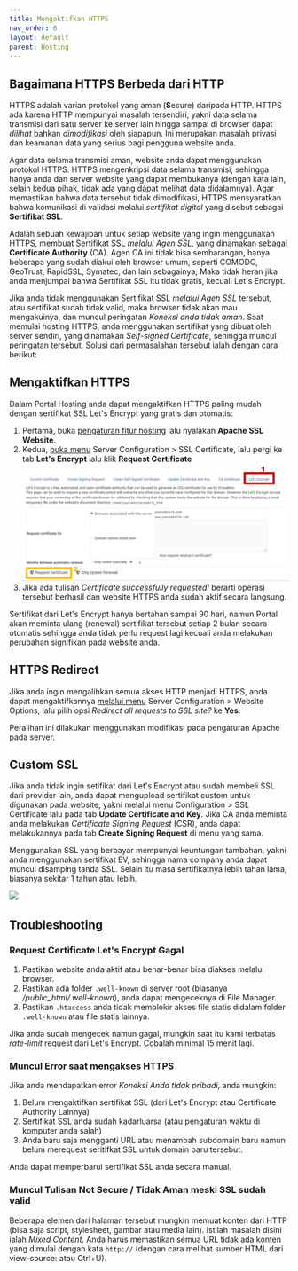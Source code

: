```yaml
---
title: Mengaktifkan HTTPS
nav_order: 6
layout: default
parent: Hosting
---
```


## Bagaimana HTTPS Berbeda dari HTTP

HTTPS adalah varian protokol yang aman (**S**ecure) daripada HTTP. HTTPS ada karena HTTP mempunyai masalah tersendiri, yakni data selama transmisi dari satu server ke server lain hingga sampai di browser dapat *dilihat* bahkan *dimodifikasi* oleh siapapun. Ini merupakan masalah privasi dan keamanan data yang serius bagi pengguna website anda.

Agar data selama transmisi aman, website anda dapat menggunakan protokol HTTPS. HTTPS mengenkripsi data selama transmisi, sehingga hanya anda dan server website yang dapat membukanya (dengan kata lain, selain kedua pihak, tidak ada yang dapat melihat data didalamnya). Agar memastikan bahwa data tersebut tidak dimodifikasi, HTTPS mensyaratkan bahwa komunikasi di validasi melalui *sertifikat digital* yang disebut sebagai **Sertifikat SSL**.

Adalah sebuah kewajiban untuk setiap website yang ingin menggunakan HTTPS, membuat Sertifikat SSL *melalui Agen SSL*, yang dinamakan sebagai **Certificate Authority** (CA). Agen CA ini tidak bisa sembarangan, hanya beberapa yang sudah diakui oleh browser umum, seperti COMODO, GeoTrust, RapidSSL, Symatec, dan lain sebagainya; Maka tidak heran jika anda menjumpai bahwa Sertifikat SSL itu tidak gratis, kecuali Let's Encrypt.

Jika anda tidak menggunakan Sertifikat SSL *melalui Agen SSL* tersebut, atau sertifikat sudah tidak valid, maka browser tidak akan mau mengakuinya, dan muncul peringatan *Koneksi anda tidak aman*. Saat memulai hosting HTTPS, anda menggunakan sertifikat yang dibuat oleh server sendiri, yang dinamakan *Self-signed Certificate*, sehingga muncul peringatan tersebut. Solusi dari permasalahan tersebut ialah dengan cara berikut:

## Mengaktifkan HTTPS

Dalam Portal Hosting anda dapat mengaktifkan HTTPS paling mudah dengan sertifikat SSL Let's Encrypt yang gratis dan otomatis:

1. Pertama, buka [pengaturan fitur hosting](/hosting/features.html) lalu nyalakan **Apache SSL Website**.
2. Kedua, [buka menu](/hosting/portal.html#apa-saja-menu-tersedia-di-virtualmin) Server Configuration > SSL Certificate, lalu pergi ke tab **Let's Encrypt** lalu klik **Request Certificate**
![](/images/letsencrypt.png)
3. Jika ada tulisan *Certificate successfully requested!* berarti operasi tersebut berhasil dan website HTTPS anda sudah aktif secara langsung.

Sertifikat dari Let's Encrypt hanya bertahan sampai 90 hari, namun Portal akan meminta ulang (renewal) sertifikat tersebut setiap 2 bulan secara otomatis sehingga anda tidak perlu request lagi kecuali anda melakukan perubahan signifikan pada website anda.

## HTTPS Redirect

Jika anda ingin mengalihkan semua akses HTTP menjadi HTTPS, anda dapat mengaktifkannya [melalui menu](/hosting/portal.html#apa-saja-menu-tersedia-di-virtualmin) Server Configuration > Website Options, lalu pilih opsi *Redirect all requests to SSL site?* ke **Yes**.

Peralihan ini dilakukan menggunakan modifikasi pada pengaturan Apache pada server.

## Custom SSL

Jika anda tidak ingin setifikat dari Let's Encrypt atau sudah membeli SSL dari provider lain, anda dapat mengupload sertifikat custom untuk digunakan pada website, yakni melalui menu Configuration > SSL Certificate lalu pada tab **Update Certificate and Key**. Jika CA anda meminta anda melakukan *Certificate Signing Request* (CSR), anda dapat melakukannya pada tab **Create Signing Request** di menu yang sama.

Menggunakan SSL yang berbayar mempunyai keuntungan tambahan, yakni anda menggunakan sertifikat EV, sehingga nama company anda dapat muncul disamping tanda SSL. Selain itu masa sertifikatnya lebih tahan lama, biasanya sekitar 1 tahun atau lebih.

![](https://www.tunetheweb.com/assets/images/security/DV_OV_EV_certificates.png)


## Troubleshooting

### Request Certificate Let's Encrypt Gagal

1. Pastikan website anda aktif atau benar-benar bisa diakses melalui browser.
2. Pastikan ada folder `.well-known` di server root (biasanya */public_html/.well-known*), anda dapat mengeceknya di File Manager.
3. Pastikan `.htaccess` anda tidak memblokir akses file statis didalam folder `.well-known` atau file statis lainnya.

Jika anda sudah mengecek namun gagal, mungkin saat itu kami terbatas *rate-limit* request dari Let's Encrypt. Cobalah minimal 15 menit lagi.

### Muncul Error saat mengakses HTTPS

Jika anda mendapatkan error *Koneksi Anda tidak pribadi*, anda mungkin:

1. Belum mengaktifkan sertifikat SSL (dari Let's Encrypt atau Certificate Authority Lainnya)
2. Sertifikat SSL anda sudah kadarluarsa (atau pengaturan waktu di komputer anda salah)
3. Anda baru saja mengganti URL atau menambah subdomain baru namun belum merequest seritifkat SSL untuk domain baru tersebut.

Anda dapat memperbarui sertifikat SSL anda secara manual.

### Muncul Tulisan Not Secure / Tidak Aman meski SSL sudah valid

Beberapa elemen dari halaman tersebut mungkin memuat konten dari HTTP (bisa saja script, stylesheet, gambar atau media lain). Istilah masalah disini ialah *Mixed Content*. Anda harus memastikan semua URL tidak ada konten yang dimulai dengan kata `http://` (dengan cara melihat sumber HTML dari view-source: atau Ctrl+U).

